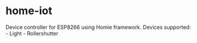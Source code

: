 # home-iot
Device controller for ESP8266 using Homie framework. Devices supported:
    - Light
    - Rollershutter
 
